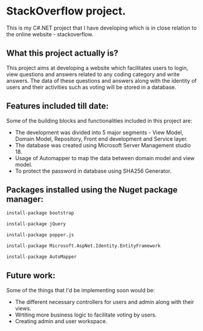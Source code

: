 # StackOverflow project.

This is my C#.NET project that I have developing which is in close relation to the online website - stackoverflow.

## What this project actually is?

This project aims at developing a website which facilitates users to login, view questions and answers related to any coding category and write answers. 
The data of these questions and answers along with the identity of users and their activities such as voting will be stored in a database. 

## Features included till date:
Some of the building blocks and functionalities included in this project are:
 - The development was divided into 5 major segments - View Model, Domain Model, Repository, Front end development and Service layer.
 - The database was created using Microsoft Server Management studio 18.
 - Usage of Automapper to map the data between domain model and view model.
 - To protect the password in database using SHA256 Generator.
 
 ## Packages installed using the Nuget package manager:
 
 ```sh 
 install-package bootstrap
 ```
 
 ```sh
 install-package jQuery
 ```
 
 ```sh
 install-package popper.js
 ```
 
 ```sh
 install-package Microsoft.AspNet.Identity.EntityFramework
 ```
 
 ```sh
 install-package AutoMapper
 ```
 
 ## Future work:
 Some of the things that I'd be implementing soon would be:

- The different necessary controllers for users and admin along with their views.
- Wrtiting more business logic to facilitate voting by users.
- Creating admin and user workspace.
